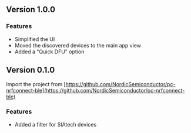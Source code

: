 ## Version 1.0.0
### Features
- Simplified the UI
- Moved the discovered devices to the main app view
- Added a "Quick DFU" option

## Version 0.1.0
Import the project from [https://github.com/NordicSemiconductor/pc-nrfconnect-ble](https://github.com/NordicSemiconductor/pc-nrfconnect-ble)
### Features
- Added a filter for SIAtech devices
